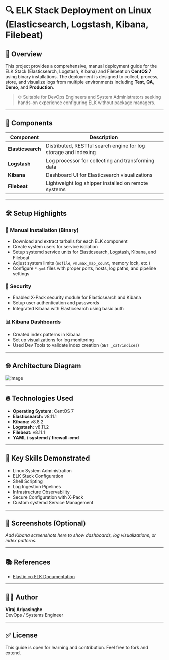 # 🔍 ELK Stack Deployment on Linux (Elasticsearch, Logstash, Kibana, Filebeat)

## 📌 Overview

This project provides a comprehensive, manual deployment guide for the ELK Stack (Elasticsearch, Logstash, Kibana) and Filebeat on **CentOS 7** using binary installations. The deployment is designed to collect, process, store, and visualize logs from multiple environments including **Test**, **QA**, **Demo**, and **Production**.

> ⚙️ Suitable for DevOps Engineers and System Administrators seeking hands-on experience configuring ELK without package managers.

---

## 📁 Components

| Component     | Description                                                    |
|---------------|----------------------------------------------------------------|
| **Elasticsearch** | Distributed, RESTful search engine for log storage and indexing |
| **Logstash**      | Log processor for collecting and transforming data           |
| **Kibana**        | Dashboard UI for Elasticsearch visualizations                 |
| **Filebeat**      | Lightweight log shipper installed on remote systems          |

---

## 🛠️ Setup Highlights

### 🔧 Manual Installation (Binary)
- Download and extract tarballs for each ELK component
- Create system users for service isolation
- Setup systemd service units for Elasticsearch, Logstash, Kibana, and Filebeat
- Adjust system limits (`nofile`, `vm.max_map_count`, memory lock, etc.)
- Configure `*.yml` files with proper ports, hosts, log paths, and pipeline settings

### 🔐 Security
- Enabled X-Pack security module for Elasticsearch and Kibana
- Setup user authentication and passwords
- Integrated Kibana with Elasticsearch using basic auth

### 📊 Kibana Dashboards
- Created index patterns in Kibana
- Set up visualizations for log monitoring
- Used Dev Tools to validate index creation (`GET _cat/indices`)

---

## 🌐 Architecture Diagram

![image](https://github.com/user-attachments/assets/97ec94ee-e54c-4b3b-bceb-65cf6dbaefff)



---

## 🔥 Technologies Used

- **Operating System:** CentOS 7
- **Elasticsearch:** v8.11.1
- **Kibana:** v8.8.2
- **Logstash:** v8.11.2
- **Filebeat:** v8.11.1
- **YAML / systemd / firewall-cmd**

---

## 🧠 Key Skills Demonstrated

- Linux System Administration
- ELK Stack Configuration
- Shell Scripting
- Log Ingestion Pipelines
- Infrastructure Observability
- Secure Configuration with X-Pack
- Custom systemd Service Management

---

## 📸 Screenshots (Optional)

_Add Kibana screenshots here to show dashboards, log visualizations, or index patterns._

---

## 📚 References

- [Elastic.co ELK Documentation](https://www.elastic.co/guide/en/)

---

## 👨‍💻 Author

**Viraj Ariyasinghe**  
DevOps / Systems Engineer

---

## ✅ License

This guide is open for learning and contribution. Feel free to fork and extend.

